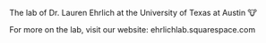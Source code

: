 The lab of Dr. Lauren Ehrlich at the University of Texas at Austin :cow: 

For more on the lab, visit our website: ehrlichlab.squarespace.com
